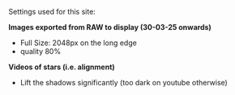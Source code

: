 


Settings used for this site:

**Images exported from RAW to display (30-03-25 onwards)**
* Full Size: 2048px on the long edge
* quality 80%

**Videos of stars (i.e. alignment)**
* Lift the shadows significantly (too dark on youtube otherwise)
